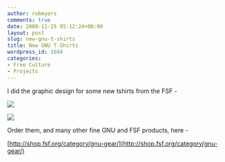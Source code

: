 ```yaml
---
author: robmyers
comments: true
date: 2008-11-25 05:12:24+00:00
layout: post
slug: new-gnu-t-shirts
title: New GNU T-Shirts
wordpress_id: 1694
categories:
- Free Culture
- Projects
---
```


I did the graphic design for some new tshirts from the FSF -  
  
  
![](http://shop.fsf.org/static/images/productimage-picture-thanx_gnu-57_t280.jpg)  
  
  
![](http://shop.fsf.org/static/images/productimage-picture-live_the_dream-63_t280.jpg)  
  
Order them, and many other fine GNU and FSF products, here -  
  
  
  
[http://shop.fsf.org/category/gnu-gear/](http://shop.fsf.org/category/gnu-gear/)  


